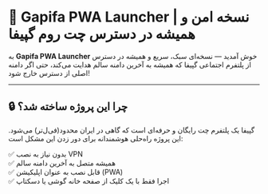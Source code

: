 # 📲 Gapifa PWA Launcher | نسخه امن و همیشه در دسترس چت روم گپیفا

به **Gapifa PWA Launcher** خوش آمدید — نسخه‌ای سبک، سریع و همیشه در دسترس از پلتفرم اجتماعی گپیفا که همیشه به آخرین دامنه سالم هدایت می‌کند، حتی اگر دامنه اصلی از دسترس خارج شود!

---

## 🔒 چرا این پروژه ساخته شد؟

گپیفا یک پلتفرم چت رایگان و حرفه‌ای است که گاهی در ایران محدود(فی‌ل‌تر) می‌شود. این پروژه راه‌حلی هوشمندانه برای دور زدن این مشکل است:

✅ بدون نیاز به نصب VPN  
✅ همیشه متصل به آخرین دامنه سالم  
✅ قابل نصب به عنوان اپلیکیشن (PWA)  
✅ اجرا فقط با یک کلیک از صفحه خانه گوشی یا دسکتاپ
